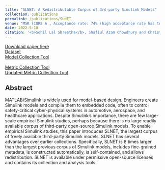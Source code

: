 ```yaml
---
title: "SLNET: A Redistributable Corpus of 3rd-party Simulink Models"
collection: publications
permalink: /publications/SLNET
venue: "MSR (CORE A , Acceptance rate: 74% (high acceptance rate has to do with the high-quality submission to the datashowcase track)) "
date: 2022-5-18
citation: '<b>Sohil Lal Shrestha</b>, Shafiul Azam Chowdhury and Christoph Csallner. "SLNET: A Redistributable Corpus of 3rd-party Simulink Models.  IEEE/ACM 19th International Conference on Mining Software Repositories (MSR). 2022'
---
```

[Download paper here](https://ranger.uta.edu/~csallner/papers/Shrestha22SLNET.pdf) <br>
[Dataset](https://zenodo.org/records/5259648)<br>
[Model Collection Tool](https://doi.org/10.5281/zenodo.6336034)<br>
<br>
[Metric Collection Tool](https://zenodo.org/records/6336048)<br>
[Updated Metric Collection Tool](https://github.com/50417/SLReplicationTool/tree/main/SLNET_Metrics-Extended) <br>

## Abstract
MATLAB/Simulink is widely used for model-based design. Engineers create Simulink models and compile them to embedded code, often to control safety-critical cyber-physical systems in automotive, aerospace, and healthcare applications. Despite Simulink’s importance, there are few large-scale empirical Simulink studies, perhaps because there is no large readily available corpus of third-party open-source Simulink models. To enable empirical Simulink studies, this paper introduces SLNET, the largest corpus of freely available third-party Simulink models. SLNET has several advantages over earlier collections. Specifically, SLNET is 8 times larger than the largest previous corpus of Simulink models, includes fine-grained metadata, is constructed automatically, is self-contained, and allows redistribution. SLNET is available under permissive open-source licenses and contains its collection and analysis tools.